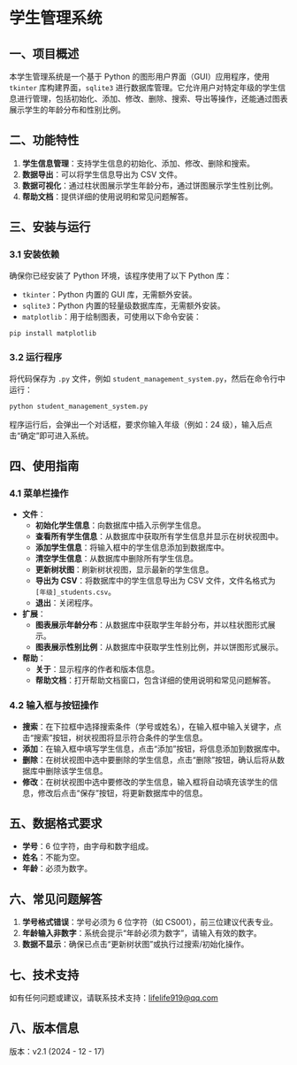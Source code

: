 # 学生管理系统

## 一、项目概述
本学生管理系统是一个基于 Python 的图形用户界面（GUI）应用程序，使用 `tkinter` 库构建界面，`sqlite3` 进行数据库管理。它允许用户对特定年级的学生信息进行管理，包括初始化、添加、修改、删除、搜索、导出等操作，还能通过图表展示学生的年龄分布和性别比例。

## 二、功能特性
1. **学生信息管理**：支持学生信息的初始化、添加、修改、删除和搜索。
2. **数据导出**：可以将学生信息导出为 CSV 文件。
3. **数据可视化**：通过柱状图展示学生年龄分布，通过饼图展示学生性别比例。
4. **帮助文档**：提供详细的使用说明和常见问题解答。

## 三、安装与运行

### 3.1 安装依赖
确保你已经安装了 Python 环境，该程序使用了以下 Python 库：
- `tkinter`：Python 内置的 GUI 库，无需额外安装。
- `sqlite3`：Python 内置的轻量级数据库库，无需额外安装。
- `matplotlib`：用于绘制图表，可使用以下命令安装：
```bash
pip install matplotlib
```

### 3.2 运行程序
将代码保存为 `.py` 文件，例如 `student_management_system.py`，然后在命令行中运行：
```bash
python student_management_system.py
```
程序运行后，会弹出一个对话框，要求你输入年级（例如：24 级），输入后点击“确定”即可进入系统。

## 四、使用指南

### 4.1 菜单栏操作
- **文件**：
  - **初始化学生信息**：向数据库中插入示例学生信息。
  - **查看所有学生信息**：从数据库中获取所有学生信息并显示在树状视图中。
  - **添加学生信息**：将输入框中的学生信息添加到数据库中。
  - **清空学生信息**：从数据库中删除所有学生信息。
  - **更新树状图**：刷新树状视图，显示最新的学生信息。
  - **导出为 CSV**：将数据库中的学生信息导出为 CSV 文件，文件名格式为 `[年级]_students.csv`。
  - **退出**：关闭程序。
- **扩展**：
  - **图表展示年龄分布**：从数据库中获取学生年龄分布，并以柱状图形式展示。
  - **图表展示性别比例**：从数据库中获取学生性别比例，并以饼图形式展示。
- **帮助**：
  - **关于**：显示程序的作者和版本信息。
  - **帮助文档**：打开帮助文档窗口，包含详细的使用说明和常见问题解答。

### 4.2 输入框与按钮操作
- **搜索**：在下拉框中选择搜索条件（学号或姓名），在输入框中输入关键字，点击“搜索”按钮，树状视图将显示符合条件的学生信息。
- **添加**：在输入框中填写学生信息，点击“添加”按钮，将信息添加到数据库中。
- **删除**：在树状视图中选中要删除的学生信息，点击“删除”按钮，确认后将从数据库中删除该学生信息。
- **修改**：在树状视图中选中要修改的学生信息，输入框将自动填充该学生的信息，修改后点击“保存”按钮，将更新数据库中的信息。

## 五、数据格式要求
- **学号**：6 位字符，由字母和数字组成。
- **姓名**：不能为空。
- **年龄**：必须为数字。

## 六、常见问题解答
1. **学号格式错误**：学号必须为 6 位字符（如 CS001），前三位建议代表专业。
2. **年龄输入非数字**：系统会提示“年龄必须为数字”，请输入有效的数字。
3. **数据不显示**：确保已点击“更新树状图”或执行过搜索/初始化操作。

## 七、技术支持
如有任何问题或建议，请联系技术支持：lifelife919@qq.com

## 八、版本信息
版本：v2.1 (2024 - 12 - 17)


